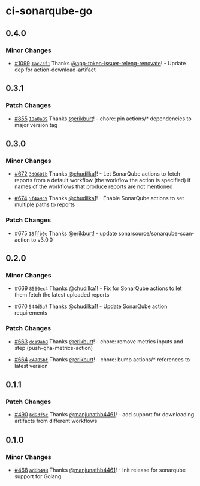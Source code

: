# ci-sonarqube-go

## 0.4.0

### Minor Changes

- [#1099](https://github.com/smartcontractkit/.github/pull/1099)
  [`1ac7cf1`](https://github.com/smartcontractkit/.github/commit/1ac7cf12ac4183fae65dfe6c2ff208111f684ba1)
  Thanks
  [@app-token-issuer-releng-renovate](https://github.com/apps/app-token-issuer-releng-renovate)! -
  Update dep for action-download-artifact

## 0.3.1

### Patch Changes

- [#855](https://github.com/smartcontractkit/.github/pull/855)
  [`18a8a89`](https://github.com/smartcontractkit/.github/commit/18a8a89b23006355003b705d55acaf329c384d94)
  Thanks [@erikburt](https://github.com/erikburt)! - chore: pin actions/\*
  dependencies to major version tag

## 0.3.0

### Minor Changes

- [#672](https://github.com/smartcontractkit/.github/pull/672)
  [`3d0601b`](https://github.com/smartcontractkit/.github/commit/3d0601bfa1378668aed23dd24017187dd40946e2)
  Thanks [@chudilka1](https://github.com/chudilka1)! - Let SonarQube actions to
  fetch reports from a default workflow (the workflow the action is specified)
  if names of the workflows that produce reports are not mentioned

- [#674](https://github.com/smartcontractkit/.github/pull/674)
  [`5f4a9c9`](https://github.com/smartcontractkit/.github/commit/5f4a9c9c3407dd499a1ebbc658a45b9beb9bf675)
  Thanks [@chudilka1](https://github.com/chudilka1)! - Enable SonarQube actions
  to set multiple paths to reports

### Patch Changes

- [#675](https://github.com/smartcontractkit/.github/pull/675)
  [`18ffb0e`](https://github.com/smartcontractkit/.github/commit/18ffb0ed0ab2f53d3fdcb2170284763503e75880)
  Thanks [@erikburt](https://github.com/erikburt)! - update
  sonarsource/sonarqube-scan-action to v3.0.0

## 0.2.0

### Minor Changes

- [#669](https://github.com/smartcontractkit/.github/pull/669)
  [`8560ec4`](https://github.com/smartcontractkit/.github/commit/8560ec452b2ed17696e1d2529b749e98c2a6b816)
  Thanks [@chudilka1](https://github.com/chudilka1)! - Fix for SonarQube actions
  to let them fetch the latest uploaded reports

- [#670](https://github.com/smartcontractkit/.github/pull/670)
  [`544d5a7`](https://github.com/smartcontractkit/.github/commit/544d5a76a95ba37bfa87bbf8bcc6b16143352455)
  Thanks [@chudilka1](https://github.com/chudilka1)! - Update SonarQube action
  requirements

### Patch Changes

- [#663](https://github.com/smartcontractkit/.github/pull/663)
  [`dca9ab8`](https://github.com/smartcontractkit/.github/commit/dca9ab89d734e82738b8aa52bd25d09b205ec6ee)
  Thanks [@erikburt](https://github.com/erikburt)! - chore: remove metrics
  inputs and step (push-gha-metrics-action)

- [#664](https://github.com/smartcontractkit/.github/pull/664)
  [`c4705bf`](https://github.com/smartcontractkit/.github/commit/c4705bfdbf6c8e57c080d82a3c4f013aa96a2dfb)
  Thanks [@erikburt](https://github.com/erikburt)! - chore: bump actions/\*
  references to latest version

## 0.1.1

### Patch Changes

- [#490](https://github.com/smartcontractkit/.github/pull/490)
  [`6d93f5c`](https://github.com/smartcontractkit/.github/commit/6d93f5c971b6081447905682ae254afa16a0b04c)
  Thanks [@manjunathb4461](https://github.com/manjunathb4461)! - add support for
  downloading artifacts from different workflows

## 0.1.0

### Minor Changes

- [#468](https://github.com/smartcontractkit/.github/pull/468)
  [`ad6b498`](https://github.com/smartcontractkit/.github/commit/ad6b498571ce3c1576b2d473677568706721dff9)
  Thanks [@manjunathb4461](https://github.com/manjunathb4461)! - Init release
  for sonarqube support for Golang
